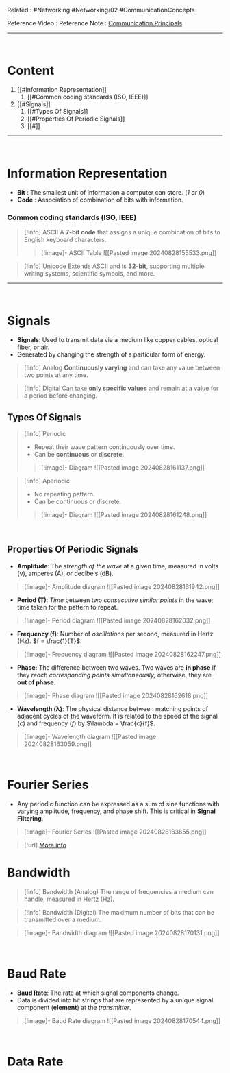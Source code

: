 Related : #Networking #Networking/02 #CommunicationConcepts 

Reference Video :
Reference Note  : [Communication Principals](file:///E:%5CAcademics%5CSEM%203%5CCS2033-Data%20Communication%20and%20Networking%5CNew%20Lecture%20notes%5CL1-Communication-Principles.pdf)

---

<br>

# Content
1. [[#Information Representation]]
	1. [[#Common coding standards (ISO, IEEE)]]
2. [[#Signals]]
	1. [[#Types Of Signals]]
	2. [[#Properties Of Periodic Signals]]
	3. [[#]]

---

<br>

# Information Representation
- **Bit** : The smallest unit of information a computer can store. (*1 or 0*)
- **Code** : Association of combination of bits with information.

### Common coding standards (ISO, IEEE)

> [!info] ASCII
>A **7-bit code** that assigns a unique combination of bits to English keyboard characters.
>
>> [!image]- ASCII Table
>> ![[Pasted image 20240828155533.png]]

> [!info] Unicode
> Extends ASCII and is **32-bit**, supporting multiple writing systems, scientific symbols, and more.

---

<br>

# Signals
- **Signals**: Used to transmit data via a medium like copper cables, optical fiber, or air.
- Generated by changing the strength of s particular form of energy.

> [!info] Analog
> **Continuously varying** and can take any value between two points at any time.

> [!info] Digital
> Can take **only specific values** and remain at a value for a period before changing.


## Types Of Signals
> [!info] Periodic 
> - Repeat their wave pattern continuously over time.
> - Can be **continuous** or **discrete**.
> 
> > [!image]- Diagram
> > ![[Pasted image 20240828161137.png]]

> [!info] Aperiodic
> - No repeating pattern.
> - Can be continuous or discrete.
> 
> > [!image]- Diagram
> > ![[Pasted image 20240828161248.png]]

<br>

## Properties Of Periodic Signals

- **Amplitude**: 
	The *strength of the wave* at a given time, measured in volts (v), amperes (A), or decibels (dB).
> [!image]- Amplitude diagram
> ![[Pasted image 20240828161942.png]]


- **Period (T)**: 
	*Time* between two *consecutive similar points* in the wave; time taken for the pattern to repeat.
> [!image]- Period diagram
> ![[Pasted image 20240828162032.png]]

- **Frequency (f)**: 
	Number of *oscillations* per second, measured in Hertz (Hz). $f = \frac{1}{T}$​.
> [!image]- Frequency diagram
> ![[Pasted image 20240828162247.png]]

- **Phase**: 
	The difference between two waves. Two waves are **in phase** if they *reach corresponding points simultaneously;* otherwise, they are **out of phase**.
> [!image]- Phase diagram
> ![[Pasted image 20240828162618.png]]

- **Wavelength (λ)**: The physical distance between matching points of adjacent cycles of the waveform. It is related to the speed of the signal $(c)$ and frequency $(f)$ by $\lambda = \frac{c}{f}$​.
> [!image]- Wavelength diagram
> ![[Pasted image 20240828163059.png]]

<br>

# Fourier Series
- Any periodic function can be expressed as a sum of sine functions with varying amplitude, frequency, and phase shift. This is critical in **Signal Filtering**.

> [!image]- Fourier Series
> ![[Pasted image 20240828163655.png]]

> [!url] [More info](https://www.mathsisfun.com/calculus/fourier-series.html)




# Bandwidth 

> [!info] Bandwidth (Analog)
> The range of frequencies a medium can handle, measured in Hertz (Hz).

> [!info] Bandwidth (Digital)
> The maximum number of bits that can be transmitted over a medium.

> [!image]- Bandwidth diagram
> ![[Pasted image 20240828170131.png]]

<br>

# Baud Rate
- **Baud Rate**: The rate at which signal components change.
- Data is divided into bit strings that are represented by a unique signal component (**element**) at the *transmitter*.

> [!image]- Baud Rate diagram
> ![[Pasted image 20240828170544.png]]

<br>

# Data Rate
